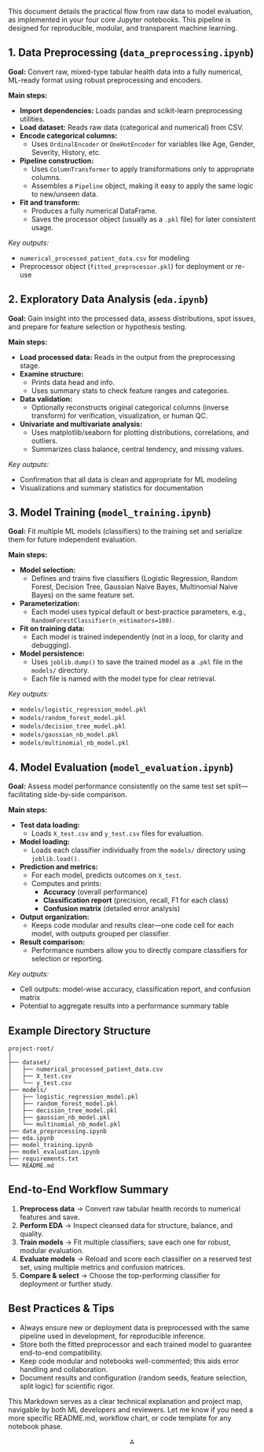 This document details the practical flow from raw data to model evaluation, as implemented in your four core Jupyter notebooks. This pipeline is designed for reproducible, modular, and transparent machine learning.

## 1. Data Preprocessing (`data_preprocessing.ipynb`)

**Goal:**
Convert raw, mixed-type tabular health data into a fully numerical, ML-ready format using robust preprocessing and encoders.

**Main steps:**

- **Import dependencies:**
Loads pandas and scikit-learn preprocessing utilities.
- **Load dataset:**
Reads raw data (categorical and numerical) from CSV.
- **Encode categorical columns:**
    - Uses `OrdinalEncoder` or `OneHotEncoder` for variables like Age, Gender, Severity, History, etc.
- **Pipeline construction:**
    - Uses `ColumnTransformer` to apply transformations only to appropriate columns.
    - Assembles a `Pipeline` object, making it easy to apply the same logic to new/unseen data.
- **Fit and transform:**
    - Produces a fully numerical DataFrame.
    - Saves the processor object (usually as a `.pkl` file) for later consistent usage.

*Key outputs:*

- `numerical_processed_patient_data.csv` for modeling
- Preprocessor object (`fitted_preprocessor.pkl`) for deployment or re-use


## 2. Exploratory Data Analysis (`eda.ipynb`)

**Goal:**
Gain insight into the processed data, assess distributions, spot issues, and prepare for feature selection or hypothesis testing.

**Main steps:**

- **Load processed data:**
Reads in the output from the preprocessing stage.
- **Examine structure:**
    - Prints data head and info.
    - Uses summary stats to check feature ranges and categories.
- **Data validation:**
    - Optionally reconstructs original categorical columns (inverse transform) for verification, visualization, or human QC.
- **Univariate and multivariate analysis:**
    - Uses matplotlib/seaborn for plotting distributions, correlations, and outliers.
    - Summarizes class balance, central tendency, and missing values.

*Key outputs:*

- Confirmation that all data is clean and appropriate for ML modeling
- Visualizations and summary statistics for documentation


## 3. Model Training (`model_training.ipynb`)

**Goal:**
Fit multiple ML models (classifiers) to the training set and serialize them for future independent evaluation.

**Main steps:**

- **Model selection:**
    - Defines and trains five classifiers (Logistic Regression, Random Forest, Decision Tree, Gaussian Naive Bayes, Multinomial Naive Bayes) on the same feature set.
- **Parameterization:**
    - Each model uses typical default or best-practice parameters, e.g., `RandomForestClassifier(n_estimators=100)`.
- **Fit on training data:**
    - Each model is trained independently (not in a loop, for clarity and debugging).
- **Model persistence:**
    - Uses `joblib.dump()` to save the trained model as a `.pkl` file in the `models/` directory.
    - Each file is named with the model type for clear retrieval.

*Key outputs:*

- `models/logistic_regression_model.pkl`
- `models/random_forest_model.pkl`
- `models/decision_tree_model.pkl`
- `models/gaussian_nb_model.pkl`
- `models/multinomial_nb_model.pkl`


## 4. Model Evaluation (`model_evaluation.ipynb`)

**Goal:**
Assess model performance consistently on the same test set split—facilitating side-by-side comparison.

**Main steps:**

- **Test data loading:**
    - Loads `X_test.csv` and `y_test.csv` files for evaluation.
- **Model loading:**
    - Loads each classifier individually from the `models/` directory using `joblib.load()`.
- **Prediction and metrics:**
    - For each model, predicts outcomes on `X_test`.
    - Computes and prints:
        - **Accuracy** (overall performance)
        - **Classification report** (precision, recall, F1 for each class)
        - **Confusion matrix** (detailed error analysis)
- **Output organization:**
    - Keeps code modular and results clear—one code cell for each model, with outputs grouped per classifier.
- **Result comparison:**
    - Performance numbers allow you to directly compare classifiers for selection or reporting.

*Key outputs:*

- Cell outputs: model-wise accuracy, classification report, and confusion matrix
- Potential to aggregate results into a performance summary table


## Example Directory Structure

```
project-root/
│
├── dataset/
│   ├── numerical_processed_patient_data.csv
│   ├── X_test.csv
│   └── y_test.csv
├── models/
│   ├── logistic_regression_model.pkl
│   ├── random_forest_model.pkl
│   ├── decision_tree_model.pkl
│   ├── gaussian_nb_model.pkl
│   └── multinomial_nb_model.pkl
├── data_preprocessing.ipynb
├── eda.ipynb
├── model_training.ipynb
├── model_evaluation.ipynb
├── requirements.txt
└── README.md
```


## End-to-End Workflow Summary

1. **Preprocess data**
→ Convert raw tabular health records to numerical features and save.
2. **Perform EDA**
→ Inspect cleansed data for structure, balance, and quality.
3. **Train models**
→ Fit multiple classifiers; save each one for robust, modular evaluation.
4. **Evaluate models**
→ Reload and score each classifier on a reserved test set, using multiple metrics and confusion matrices.
5. **Compare \& select**
→ Choose the top-performing classifier for deployment or further study.

## Best Practices \& Tips

- Always ensure new or deployment data is preprocessed with the same pipeline used in development, for reproducible inference.
- Store both the fitted preprocessor and each trained model to guarantee end-to-end compatibility.
- Keep code modular and notebooks well-commented; this aids error handling and collaboration.
- Document results and configuration (random seeds, feature selection, split logic) for scientific rigor.

This Markdown serves as a clear technical explanation and project map, navigable by both ML developers and reviewers.
Let me know if you need a more specific README.md, workflow chart, or code template for any notebook phase.

<div style="text-align: center">⁂</div>